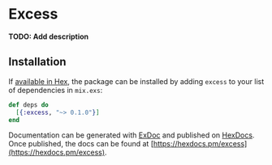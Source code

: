 # Excess

**TODO: Add description**

## Installation

If [available in Hex](https://hex.pm/docs/publish), the package can be installed
by adding `excess` to your list of dependencies in `mix.exs`:

```elixir
def deps do
  [{:excess, "~> 0.1.0"}]
end
```

Documentation can be generated with [ExDoc](https://github.com/elixir-lang/ex_doc)
and published on [HexDocs](https://hexdocs.pm). Once published, the docs can
be found at [https://hexdocs.pm/excess](https://hexdocs.pm/excess).

